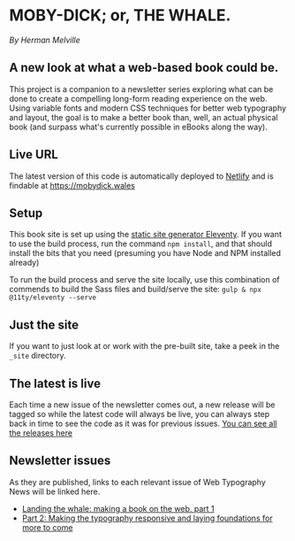 # MOBY-DICK; or, THE WHALE.
_By Herman Melville_
## A new look at what a web-based book could be.

This project is a companion to a newsletter series exploring what can be done to create a compelling long-form reading experience on the web. Using variable fonts and modern CSS techniques for better web typography and layout, the goal is to make a better book than, well, an actual physical book (and surpass what's currently possible in eBooks along the way).

## Live URL

The latest version of this code is automatically deployed to [Netlify](https://www.netlify.com/) and is findable at https://mobydick.wales


## Setup

This book site is set up using the [static site generator Eleventy](https://www.11ty.dev/). If you want to use the build process, run the command `npm install`, and that should install the bits that you need (presuming you have Node and NPM installed already)

To run the build process and serve the site locally, use this combination of commends to build the Sass files and build/serve the site: `gulp & npx @11ty/eleventy --serve`

## Just the site

If you want to just look at or work with the pre-built site, take a peek in the `_site` directory.

## The latest is live

Each time a new issue of the newsletter comes out, a new release will be tagged so while the latest code will always be live, you can always step back in time to see the code as it was for previous issues. [You can see all the releases here](https://github.com/jpamental/moby-dick/releases)

## Newsletter issues

As they are published, links to each relevant issue of Web Typography News will be linked here.

- [Landing the whale: making a book on the web, part 1](https://rwt.io/typography-tips/landing-whale-making-book-web-part-1)
- [Part 2: Making the typography responsive and laying foundations for more to come](https://rwt.io/typography-tips/part-2-making-typography-responsive-and-laying-foundations-more-come)